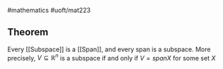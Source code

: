#mathematics #uoft/mat223 

## Theorem
Every [[Subspace]] is a [[Span]], and every span is a subspace. More precisely, $V \subseteq\mathbb{R}^n$ is a subspace if and only if $V=spanX$ for some set $X$